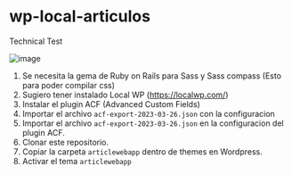 # wp-local-articulos
Technical Test

![image](https://user-images.githubusercontent.com/7242493/227807707-afebe294-7764-4d6a-93a6-a9d23d057c0a.png)


1. Se necesita la gema de Ruby on Rails para Sass y Sass compass (Esto para poder compilar css)
2. Sugiero tener instalado Local WP (https://localwp.com/)
3. Instalar el plugin ACF (Advanced Custom Fields)
4. Importar el archivo `acf-export-2023-03-26.json` con la configuracion
5. Importar el archivo `acf-export-2023-03-26.json` en la configuracion del plugin ACF.
6. Clonar este repositorio.
7. Copiar la carpeta `articlewebapp` dentro de themes en Wordpress.
8. Activar el tema `articlewebapp`
